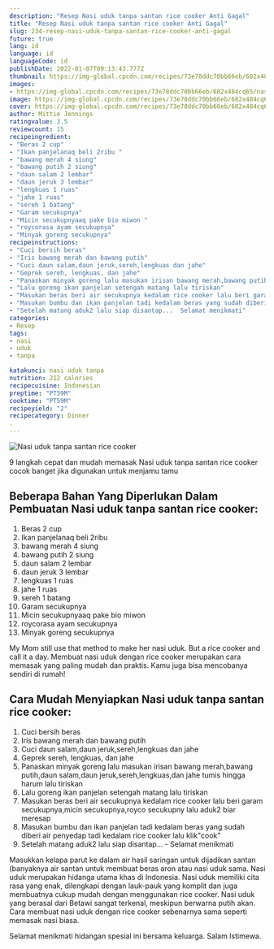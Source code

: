 ```yaml
---
description: "Resep Nasi uduk tanpa santan rice cooker Anti Gagal"
title: "Resep Nasi uduk tanpa santan rice cooker Anti Gagal"
slug: 234-resep-nasi-uduk-tanpa-santan-rice-cooker-anti-gagal
future: true
lang: id
language: id
languageCode: id
publishDate: 2022-01-07T09:13:43.777Z 
thumbnail: https://img-global.cpcdn.com/recipes/73e78ddc70bb66eb/682x484cq65/nasi-uduk-tanpa-santan-rice-cooker-foto-resep-utama.png
images:
- https://img-global.cpcdn.com/recipes/73e78ddc70bb66eb/682x484cq65/nasi-uduk-tanpa-santan-rice-cooker-foto-resep-utama.png
image: https://img-global.cpcdn.com/recipes/73e78ddc70bb66eb/682x484cq65/nasi-uduk-tanpa-santan-rice-cooker-foto-resep-utama.png
cover: https://img-global.cpcdn.com/recipes/73e78ddc70bb66eb/682x484cq65/nasi-uduk-tanpa-santan-rice-cooker-foto-resep-utama.png
author: Mittie Jennings
ratingvalue: 3.5
reviewcount: 15
recipeingredient:
- "Beras 2 cup"
- "Ikan panjelanaq beli 2ribu "
- "bawang merah 4 siung"
- "bawang putih 2 siung"
- "daun salam 2 lembar"
- "daun jeruk 3 lembar"
- "lengkuas 1 ruas"
- "jahe 1 ruas"
- "sereh 1 batang"
- "Garam secukupnya"
- "Micin secukupnyaaq pake bio miwon "
- "roycorasa ayam secukupnya"
- "Minyak goreng secukupnya"
recipeinstructions:
- "Cuci bersih beras"
- "Iris bawang merah dan bawang putih"
- "Cuci daun salam,daun jeruk,sereh,lengkuas dan jahe"
- "Geprek sereh, lengkuas, dan jahe"
- "Panaskan minyak goreng lalu masukan irisan bawang merah,bawang putih,daun salam,daun jeruk,sereh,lengkuas,dan jahe tumis hingga harum lalu tiriskan"
- "Lalu goreng ikan panjelan setengah matang lalu tiriskan"
- "Masukan beras beri air secukupnya kedalam rice cooker lalu beri garam secukupnya,micin secukupnya,royco secukupny lalu aduk2 biar meresap"
- "Masukan bumbu dan ikan panjelan tadi kedalam beras yang sudah diberi air penyedap tadi kedalam rice cooker lalu klik&#34;cook&#34;"
- "Setelah matang aduk2 lalu siap disantap...  Selamat menikmati"
categories:
- Resep
tags:
- nasi
- uduk
- tanpa

katakunci: nasi uduk tanpa 
nutrition: 212 calories
recipecuisine: Indonesian
preptime: "PT39M"
cooktime: "PT59M"
recipeyield: "2"
recipecategory: Dinner
. 
---
```



![Nasi uduk tanpa santan rice cooker](https://img-global.cpcdn.com/recipes/73e78ddc70bb66eb/682x484cq65/nasi-uduk-tanpa-santan-rice-cooker-foto-resep-utama.png)

9 langkah cepat dan mudah memasak  Nasi uduk tanpa santan rice cooker cocok banget jika digunakan untuk menjamu tamu

<!--inarticleads1-->

## Beberapa Bahan Yang Diperlukan Dalam Pembuatan Nasi uduk tanpa santan rice cooker:

1. Beras 2 cup
1. Ikan panjelanaq beli 2ribu 
1. bawang merah 4 siung
1. bawang putih 2 siung
1. daun salam 2 lembar
1. daun jeruk 3 lembar
1. lengkuas 1 ruas
1. jahe 1 ruas
1. sereh 1 batang
1. Garam secukupnya
1. Micin secukupnyaaq pake bio miwon 
1. roycorasa ayam secukupnya
1. Minyak goreng secukupnya

My Mom still use that method to make her nasi uduk. But a rice cooker and call it a day. Membuat nasi uduk dengan rice cooker merupakan cara memasak yang paling mudah dan praktis. Kamu juga bisa mencobanya sendiri di rumah! 

<!--inarticleads2-->

## Cara Mudah Menyiapkan Nasi uduk tanpa santan rice cooker:

1. Cuci bersih beras
1. Iris bawang merah dan bawang putih
1. Cuci daun salam,daun jeruk,sereh,lengkuas dan jahe
1. Geprek sereh, lengkuas, dan jahe
1. Panaskan minyak goreng lalu masukan irisan bawang merah,bawang putih,daun salam,daun jeruk,sereh,lengkuas,dan jahe tumis hingga harum lalu tiriskan
1. Lalu goreng ikan panjelan setengah matang lalu tiriskan
1. Masukan beras beri air secukupnya kedalam rice cooker lalu beri garam secukupnya,micin secukupnya,royco secukupny lalu aduk2 biar meresap
1. Masukan bumbu dan ikan panjelan tadi kedalam beras yang sudah diberi air penyedap tadi kedalam rice cooker lalu klik&#34;cook&#34;
1. Setelah matang aduk2 lalu siap disantap...  - Selamat menikmati


Masukkan kelapa parut ke dalam air hasil saringan untuk dijadikan santan (banyaknya air santan untuk membuat beras aron atau nasi uduk sama. Nasi uduk merupakan hidanga utama khas di Indonesia. Nasi uduk memiliki cita rasa yang enak, dilengkapi dengan lauk-pauk yang komplit dan juga membuatnya cukup mudah dengan menggunakan rice cooker. Nasi uduk yang berasal dari Betawi sangat terkenal, meskipun berwarna putih akan. Cara membuat nasi uduk dengan rice cooker sebenarnya sama seperti memasak nasi biasa. 

Selamat menikmati hidangan spesial ini bersama keluarga. Salam Istimewa.
